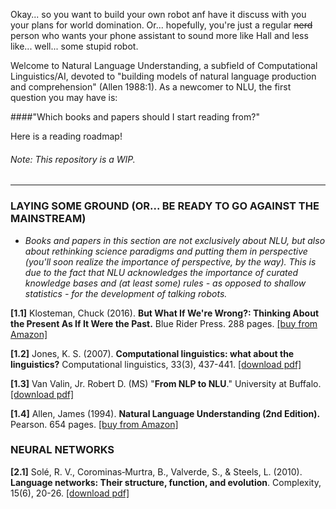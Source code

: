 Okay... so you want to build your own robot anf have it discuss with you your plans for world domination. Or... hopefully, you're just a regular ~~nerd~~ person who wants your phone assistant to sound more like Hall and less like... well... some stupid robot.

Welcome to Natural Language Understanding, a subfield of Computational Linguistics/AI, devoted to "building models of natural language production and comprehension" (Allen 1988:1). As a newcomer to NLU, the first question you may have is:

####"Which books and papers should I start reading from?"

Here is a reading roadmap!

###### Note: This repository is a WIP.


---------------------------------------

### LAYING SOME GROUND (OR... BE READY TO GO AGAINST THE MAINSTREAM)

- *Books and papers in this section are not exclusively about NLU, but also about rethinking science paradigms and putting them in perspective (you'll soon realize the importance of perspective, by the way). This is due to the fact that NLU acknowledges the importance of curated knowledge bases and (at least some) rules - as opposed to shallow statistics - for the development of talking robots.*

**[1.1]** Klosteman, Chuck (2016). **But What If We're Wrong?: Thinking About the Present As If It Were the Past.** Blue Rider Press. 288 pages. [[buy from Amazon]](https://www.amazon.com/But-What-If-Were-Wrong/dp/0399184120)

**[1.2]** Jones, K. S. (2007). **Computational linguistics: what about the linguistics?** Computational linguistics, 33(3), 437-441. [[download pdf]](https://github.com/viridiano/Talking-to-Robots/blob/master/papers/jones_computational_linguistics_what_about_the_linguistics.pdf)

**[1.3]** Van Valin, Jr. Robert D. (MS) "**From NLP to NLU**." University at Buffalo. [[download pdf]](https://github.com/viridiano/Talking-To-Robots/blob/master/papers/Van_Valin_From_NLP_to_NLU.pdf)

**[1.4]** Allen, James (1994). **Natural Language Understanding (2nd Edition).** Pearson. 654 pages. [[buy from Amazon]](https://www.amazon.com/Natural-Language-Understanding-James-Allen/dp/0805303340)

### NEURAL NETWORKS

**[2.1]** Solé, R. V., Corominas‐Murtra, B., Valverde, S., & Steels, L. (2010). **Language networks: Their structure, function, and evolution**. Complexity, 15(6), 20-26. [[download pdf]](https://github.com/viridiano/Talking-To-Robots/blob/master/papers/Sole_Language_Networks_Their_Structure_Function_and_Evolution.pdf)
